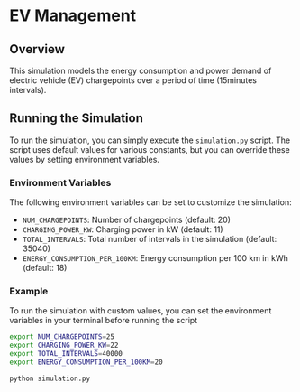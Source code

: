 # EV Management

## Overview

This simulation models the energy consumption and power demand of electric vehicle (EV) chargepoints over a period of time (15minutes intervals).

## Running the Simulation

To run the simulation, you can simply execute the `simulation.py` script. The script uses default values for various constants, but you can override these values by setting environment variables.

### Environment Variables

The following environment variables can be set to customize the simulation:

- `NUM_CHARGEPOINTS`: Number of chargepoints (default: 20)
- `CHARGING_POWER_KW`: Charging power in kW (default: 11)
- `TOTAL_INTERVALS`: Total number of intervals in the simulation (default: 35040)
- `ENERGY_CONSUMPTION_PER_100KM`: Energy consumption per 100 km in kWh (default: 18)

### Example

To run the simulation with custom values, you can set the environment variables in your terminal before running the script

```sh
export NUM_CHARGEPOINTS=25
export CHARGING_POWER_KW=22
export TOTAL_INTERVALS=40000
export ENERGY_CONSUMPTION_PER_100KM=20

python simulation.py

